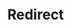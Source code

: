﻿---
layout: src/layouts/Redirect.astro
title: Redirect
redirect: /docs/octopus-rest-api/cli/octopus-worker-pool-delete
pubDate:  2023-01-01
navSearch: false
navSitemap: false
navMenu: false
---
